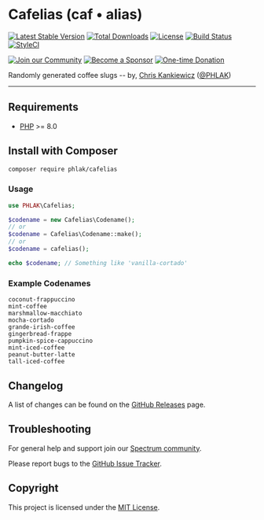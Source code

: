 Cafelias (caf • alias)
======================

[![Latest Stable Version](https://img.shields.io/packagist/v/PHLAK/Cafelias.svg?style=flat-square)](https://packagist.org/packages/PHLAK/Cafelias)
[![Total Downloads](https://img.shields.io/packagist/dt/PHLAK/Cafelias.svg?style=flat-square)](https://packagist.org/packages/PHLAK/Cafelias)
[![License](https://img.shields.io/packagist/l/PHLAK/Cafelias.svg?style=flat-square)](https://packagist.org/packages/PHLAK/Cafelias)
[![Build Status](https://img.shields.io/travis/PHLAK/Cafelias.svg?style=flat-square)](https://travis-ci.org/PHLAK/Cafelias)
[![StyleCI](https://styleci.io/repos/95623990/shield?branch=master&style=flat-square)](https://styleci.io/repos/95623990)

<a href="https://spectrum.chat/phlaknet"><img src="https://img.shields.io/badge/Join_the-Community-7b16ff.svg?style=flat-square" alt="Join our Community"></a>
<a href="https://github.com/users/PHLAK/sponsorship"><img src="https://img.shields.io/badge/Become_a-Sponsor-cc4195.svg?style=flat-square" alt="Become a Sponsor"></a>
<a href="https://paypal.me/ChrisKankiewicz"><img src="https://img.shields.io/badge/Make_a-Donation-006bb6.svg?style=flat-square" alt="One-time Donation"></a>

Randomly generated coffee slugs -- by, [Chris Kankiewicz](https://www.ChrisKankiewicz.com) ([@PHLAK](https://twitter.com/PHLAK))

---

Requirements
------------

  - [PHP](https://php.net) >= 8.0

Install with Composer
---------------------

```bash
composer require phlak/cafelias
```
### Usage

```php
use PHLAK\Cafelias;

$codename = new Cafelias\Codename();
// or
$codename = Cafelias\Codename::make();
// or
$codename = cafelias();

echo $codename; // Something like 'vanilla-cortado'
```

### Example Codenames

```
coconut-frappuccino
mint-coffee
marshmallow-macchiato
mocha-cortado
grande-irish-coffee
gingerbread-frappe
pumpkin-spice-cappuccino
mint-iced-coffee
peanut-butter-latte
tall-iced-coffee
```

Changelog
---------

A list of changes can be found on the [GitHub Releases](https://github.com/PHLAK/Cafelias/releases) page.

Troubleshooting
---------------

For general help and support join our [Spectrum community](https://spectrum.chat/phlaknet).

Please report bugs to the [GitHub Issue Tracker](https://github.com/PHLAK/Cafelias/issues).

Copyright
---------

This project is licensed under the [MIT License](https://github.com/PHLAK/Cafelias/blob/master/LICENSE).
